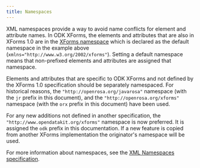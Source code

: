 ```yaml
---
title: Namespaces
---
```


XML namespaces provide a way to avoid name conflicts for element and attribute names. In ODK XForms, the elements and attributes that are also in XForms 1.0 are in the [XForms namespace](https://www.w3.org/TR/xforms/#structure-namespace) which is declared as the default namespace in the example above (`xmlns="http://www.w3.org/2002/xforms"`). Setting a default namespace means that non-prefixed elements and attributes are assigned that namespace.

Elements and attributes that are specific to ODK XForms and not defined by the XForms 1.0 specification should be separately namespaced. For historical reasons, the `"http://openrosa.org/javarosa"` namespace (with the `jr` prefix in this document), and the `"http://openrosa.org/xforms"` namespace (with the `orx` prefix in this document) have been used.

For any new additions not defined in another specification, the `"http://www.opendatakit.org/xforms"` namespace is now preferred. It is assigned the `odk` prefix in this documentation. If a new feature is copied from another XForms implementation the originator's namespace will be used.

For more information about namespaces, see the [XML Namespaces specification](http://www.w3.org/TR/REC-xml-names/).
